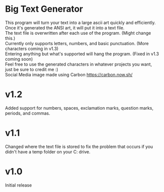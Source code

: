 # Big Text Generator
This program will turn your text into a large ascii art quickly and efficiently.<br/>
Once it's generated the ANSI art, it will put it into a text file.<br/>
The text file is overwritten after each use of the program. (Might change this.)<br/>
Currently only supports letters, numbers, and basic punctuation. (More characters coming in v1.3)<br/>
Entering anything but what's supported will hang the program. (Fixed in v1.3 coming soon)<br/>
Feel free to use the generated characters in whatever projects you want, just be sure to credit me :)<br/>
Social Media image made using Carbon https://carbon.now.sh/

# v1.2
Added support for numbers, spaces, exclamation marks, question marks, periods, and commas.

# v1.1
Changed where the text file is stored to fix the problem that occurs if you didn't have a temp folder on your C: drive.

# v1.0
Initial release
